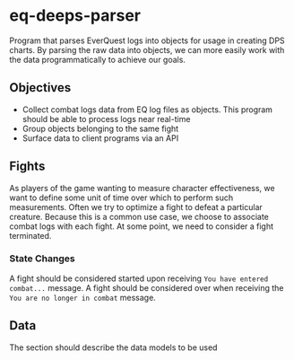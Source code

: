# eq-deeps-parser
Program that parses EverQuest logs into objects for usage in creating DPS charts.  By parsing the raw data into objects,
we can more easily work with the data programmatically to achieve our goals.

## Objectives
* Collect combat logs data from EQ log files as objects.  This program should be able to process logs near real-time
* Group objects belonging to the same fight
* Surface data to client programs via an API

## Fights
As players of the game wanting to measure character effectiveness, we want to define some unit of time over which to
perform such measurements.  Often we try to optimize a fight to defeat a particular creature.  Because this is a common
use case, we choose to associate combat logs with each fight.  At some point, we need to consider
a fight terminated.  

### State Changes
A fight should be considered started upon receiving `You have entered combat...` message.  A fight
should be considered over when receiving the `You are no longer in combat` message.

## Data
The section should describe the data models to be used